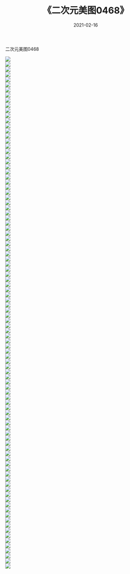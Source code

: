 ﻿---
layout: post
title:  《二次元美图0468》
date:   2021-02-16
img: http://imgx.orgx.ga/二次元/2021/二次元美图0468/000.jpg
categories: [美女, 清纯, 唯美]
---

二次元美图0468

 ![](http://imgx.orgx.ga/二次元/2021/二次元美图0468/001.jpg) <br>![](http://imgx.orgx.ga/二次元/2021/二次元美图0468/002.jpg) <br>![](http://imgx.orgx.ga/二次元/2021/二次元美图0468/003.jpg) <br>![](http://imgx.orgx.ga/二次元/2021/二次元美图0468/004.jpg) <br>![](http://imgx.orgx.ga/二次元/2021/二次元美图0468/005.jpg) <br>![](http://imgx.orgx.ga/二次元/2021/二次元美图0468/006.jpg) <br>![](http://imgx.orgx.ga/二次元/2021/二次元美图0468/007.jpg) <br>![](http://imgx.orgx.ga/二次元/2021/二次元美图0468/008.jpg) <br>![](http://imgx.orgx.ga/二次元/2021/二次元美图0468/009.jpg) <br>![](http://imgx.orgx.ga/二次元/2021/二次元美图0468/010.jpg) <br>![](http://imgx.orgx.ga/二次元/2021/二次元美图0468/011.jpg) <br>![](http://imgx.orgx.ga/二次元/2021/二次元美图0468/012.jpg) <br>![](http://imgx.orgx.ga/二次元/2021/二次元美图0468/013.jpg) <br>![](http://imgx.orgx.ga/二次元/2021/二次元美图0468/014.jpg) <br>![](http://imgx.orgx.ga/二次元/2021/二次元美图0468/015.jpg) <br>![](http://imgx.orgx.ga/二次元/2021/二次元美图0468/016.jpg) <br>![](http://imgx.orgx.ga/二次元/2021/二次元美图0468/017.jpg) <br>![](http://imgx.orgx.ga/二次元/2021/二次元美图0468/018.jpg) <br>![](http://imgx.orgx.ga/二次元/2021/二次元美图0468/019.jpg) <br>![](http://imgx.orgx.ga/二次元/2021/二次元美图0468/020.jpg) <br>![](http://imgx.orgx.ga/二次元/2021/二次元美图0468/021.jpg) <br>![](http://imgx.orgx.ga/二次元/2021/二次元美图0468/022.jpg) <br>![](http://imgx.orgx.ga/二次元/2021/二次元美图0468/023.jpg) <br>![](http://imgx.orgx.ga/二次元/2021/二次元美图0468/024.jpg) <br>![](http://imgx.orgx.ga/二次元/2021/二次元美图0468/025.jpg) <br>![](http://imgx.orgx.ga/二次元/2021/二次元美图0468/026.jpg) <br>![](http://imgx.orgx.ga/二次元/2021/二次元美图0468/027.jpg) <br>![](http://imgx.orgx.ga/二次元/2021/二次元美图0468/028.jpg) <br>![](http://imgx.orgx.ga/二次元/2021/二次元美图0468/029.jpg) <br>![](http://imgx.orgx.ga/二次元/2021/二次元美图0468/030.jpg) <br>![](http://imgx.orgx.ga/二次元/2021/二次元美图0468/031.jpg) <br>![](http://imgx.orgx.ga/二次元/2021/二次元美图0468/032.jpg) <br>![](http://imgx.orgx.ga/二次元/2021/二次元美图0468/033.jpg) <br>![](http://imgx.orgx.ga/二次元/2021/二次元美图0468/034.jpg) <br>![](http://imgx.orgx.ga/二次元/2021/二次元美图0468/035.jpg) <br>![](http://imgx.orgx.ga/二次元/2021/二次元美图0468/036.jpg) <br>![](http://imgx.orgx.ga/二次元/2021/二次元美图0468/037.jpg) <br>![](http://imgx.orgx.ga/二次元/2021/二次元美图0468/038.jpg) <br>![](http://imgx.orgx.ga/二次元/2021/二次元美图0468/039.jpg) <br>![](http://imgx.orgx.ga/二次元/2021/二次元美图0468/040.jpg) <br>![](http://imgx.orgx.ga/二次元/2021/二次元美图0468/041.jpg) <br>![](http://imgx.orgx.ga/二次元/2021/二次元美图0468/042.jpg) <br>![](http://imgx.orgx.ga/二次元/2021/二次元美图0468/043.jpg) <br>![](http://imgx.orgx.ga/二次元/2021/二次元美图0468/044.jpg) <br>![](http://imgx.orgx.ga/二次元/2021/二次元美图0468/045.jpg) <br>![](http://imgx.orgx.ga/二次元/2021/二次元美图0468/046.jpg) <br>![](http://imgx.orgx.ga/二次元/2021/二次元美图0468/047.jpg) <br>![](http://imgx.orgx.ga/二次元/2021/二次元美图0468/048.jpg) <br>![](http://imgx.orgx.ga/二次元/2021/二次元美图0468/049.jpg) <br>![](http://imgx.orgx.ga/二次元/2021/二次元美图0468/050.jpg) <br>![](http://imgx.orgx.ga/二次元/2021/二次元美图0468/051.jpg) <br>![](http://imgx.orgx.ga/二次元/2021/二次元美图0468/052.jpg) <br>![](http://imgx.orgx.ga/二次元/2021/二次元美图0468/053.jpg) <br>![](http://imgx.orgx.ga/二次元/2021/二次元美图0468/054.jpg) <br>![](http://imgx.orgx.ga/二次元/2021/二次元美图0468/055.jpg) <br>![](http://imgx.orgx.ga/二次元/2021/二次元美图0468/056.jpg) <br>![](http://imgx.orgx.ga/二次元/2021/二次元美图0468/057.jpg) <br>![](http://imgx.orgx.ga/二次元/2021/二次元美图0468/058.jpg) <br>![](http://imgx.orgx.ga/二次元/2021/二次元美图0468/059.jpg) <br>![](http://imgx.orgx.ga/二次元/2021/二次元美图0468/060.jpg) <br>![](http://imgx.orgx.ga/二次元/2021/二次元美图0468/061.jpg) <br>![](http://imgx.orgx.ga/二次元/2021/二次元美图0468/062.jpg) <br>![](http://imgx.orgx.ga/二次元/2021/二次元美图0468/063.jpg) <br>![](http://imgx.orgx.ga/二次元/2021/二次元美图0468/064.jpg) <br>![](http://imgx.orgx.ga/二次元/2021/二次元美图0468/065.jpg) <br>![](http://imgx.orgx.ga/二次元/2021/二次元美图0468/066.jpg) <br>![](http://imgx.orgx.ga/二次元/2021/二次元美图0468/067.jpg) <br>![](http://imgx.orgx.ga/二次元/2021/二次元美图0468/068.jpg) <br>![](http://imgx.orgx.ga/二次元/2021/二次元美图0468/069.jpg) <br>![](http://imgx.orgx.ga/二次元/2021/二次元美图0468/070.jpg) <br>![](http://imgx.orgx.ga/二次元/2021/二次元美图0468/071.jpg) <br>![](http://imgx.orgx.ga/二次元/2021/二次元美图0468/072.jpg) <br>![](http://imgx.orgx.ga/二次元/2021/二次元美图0468/073.jpg) <br>![](http://imgx.orgx.ga/二次元/2021/二次元美图0468/074.jpg) <br>![](http://imgx.orgx.ga/二次元/2021/二次元美图0468/075.jpg) <br>![](http://imgx.orgx.ga/二次元/2021/二次元美图0468/076.jpg) <br>![](http://imgx.orgx.ga/二次元/2021/二次元美图0468/077.jpg) <br>![](http://imgx.orgx.ga/二次元/2021/二次元美图0468/078.jpg) <br>![](http://imgx.orgx.ga/二次元/2021/二次元美图0468/079.jpg) <br>![](http://imgx.orgx.ga/二次元/2021/二次元美图0468/080.jpg) <br>![](http://imgx.orgx.ga/二次元/2021/二次元美图0468/081.jpg) <br>![](http://imgx.orgx.ga/二次元/2021/二次元美图0468/082.jpg) <br>![](http://imgx.orgx.ga/二次元/2021/二次元美图0468/083.jpg) <br>![](http://imgx.orgx.ga/二次元/2021/二次元美图0468/084.jpg) <br>![](http://imgx.orgx.ga/二次元/2021/二次元美图0468/085.jpg) <br>![](http://imgx.orgx.ga/二次元/2021/二次元美图0468/086.jpg) <br>![](http://imgx.orgx.ga/二次元/2021/二次元美图0468/087.jpg) <br>![](http://imgx.orgx.ga/二次元/2021/二次元美图0468/088.jpg) <br>![](http://imgx.orgx.ga/二次元/2021/二次元美图0468/089.jpg) <br>![](http://imgx.orgx.ga/二次元/2021/二次元美图0468/090.jpg) <br>![](http://imgx.orgx.ga/二次元/2021/二次元美图0468/091.jpg) <br>![](http://imgx.orgx.ga/二次元/2021/二次元美图0468/092.jpg) <br>![](http://imgx.orgx.ga/二次元/2021/二次元美图0468/093.jpg) <br>![](http://imgx.orgx.ga/二次元/2021/二次元美图0468/094.jpg) <br>![](http://imgx.orgx.ga/二次元/2021/二次元美图0468/095.jpg) <br>![](http://imgx.orgx.ga/二次元/2021/二次元美图0468/096.jpg) <br>![](http://imgx.orgx.ga/二次元/2021/二次元美图0468/097.jpg) <br>![](http://imgx.orgx.ga/二次元/2021/二次元美图0468/098.jpg) <br>![](http://imgx.orgx.ga/二次元/2021/二次元美图0468/099.jpg) <br>![](http://imgx.orgx.ga/二次元/2021/二次元美图0468/100.jpg) <br>